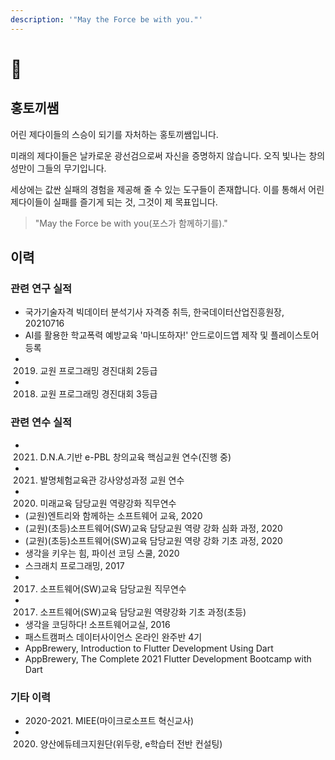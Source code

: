 ```yaml
---
description: '"May the Force be with you."'
---
```


# 🐰

## 홍토끼쌤

어린 제다이들의 스승이 되기를 자처하는 홍토끼쌤입니다.

미래의 제다이들은 날카로운 광선검으로써 자신을 증명하지 않습니다. 오직 빛나는 창의성만이 그들의 무기입니다.

세상에는 값싼 실패의 경험을 제공해 줄 수 있는 도구들이 존재합니다. 이를 통해서 어린 제다이들이 실패를 즐기게 되는 것, 그것이 제 목표입니다.

> "May the Force be with you\(포스가 함께하기를\)."

## 이력

### 관련 연구 실적

* 국가기술자격 빅데이터 분석기사 자격증 취득, 한국데이터산업진흥원장, 20210716
* AI를 활용한 학교폭력 예방교육 '마니또하자!' 안드로이드앱 제작 및 플레이스토어 등록
* 2019. 교원 프로그래밍 경진대회 2등급
* 2018. 교원 프로그래밍 경진대회 3등급

### 관련 연수 실적

* 2021. D.N.A.기반 e-PBL 창의교육 핵심교원 연수\(진행 중\)
* 2021. 발명체험교육관 강사양성과정 교원 연수
* 2020. 미래교육 담당교원 역량강화 직무연수
* \(교원\)엔트리와 함께하는 소프트웨어 교육, 2020
* \(교원\)\(초등\)소프트웨어\(SW\)교육 담당교원 역량 강화 심화 과정, 2020
* \(교원\)\(초등\)소프트웨어\(SW\)교육 담당교원 역량 강화 기초 과정, 2020
* 생각을 키우는 힘, 파이선 코딩 스쿨, 2020
* 스크래치 프로그래밍, 2017
* 2017. 소프트웨어\(SW\)교육 담당교원 직무연수
* 2017. 소프트웨어\(SW\)교육 담당교원 역량강화 기초 과정\(초등\)
* 생각을 코딩하다! 소프트웨어교실, 2016
* 패스트캠퍼스 데이터사이언스 온라인 완주반 4기
* AppBrewery, Introduction to Flutter Development Using Dart
* AppBrewery, The Complete 2021 Flutter Development Bootcamp with Dart

### 기타 이력

* 2020-2021. MIEE\(마이크로소프트 혁신교사\)
* 2020. 양산에듀테크지원단\(위두랑, e학습터 전반 컨설팅\)

